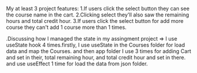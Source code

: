 My at least 3 project features:
1.If users click the select button they can see the course name in the cart.
2.Clicking select they'll also saw the remaining hours and total credit hour.
3.If users click the select button for add more course they can't add 1 course more than 1 times.


.Discussing how I managed the state in my assingment project
=> I use useState hook 4 times.firstly, I use useState in the Courses folder for load data and map the Courses. and then app folder I use 3 times for adding Cart and set in their, total remaining hour, and total credit hour and set in there. and use useEffect 1 time for load the data from json folder.

